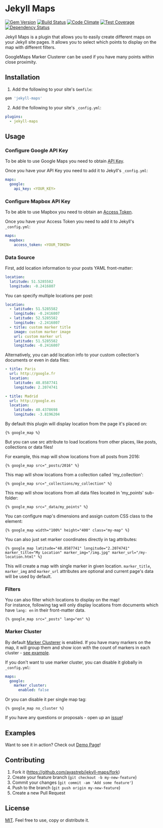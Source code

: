 # Jekyll Maps

[![Gem Version](https://badge.fury.io/rb/jekyll-maps.svg)](https://badge.fury.io/rb/jekyll-maps)
[![Build Status](https://travis-ci.org/ayastreb/jekyll-maps.svg?branch=master)](https://travis-ci.org/ayastreb/jekyll-maps)
[![Code Climate](https://codeclimate.com/github/ayastreb/jekyll-maps/badges/gpa.svg)](https://codeclimate.com/github/ayastreb/jekyll-maps)
[![Test Coverage](https://codeclimate.com/github/ayastreb/jekyll-maps/badges/coverage.svg)](https://codeclimate.com/github/ayastreb/jekyll-maps/coverage)
[![Dependency Status](https://gemnasium.com/badges/github.com/ayastreb/jekyll-maps.svg)](https://gemnasium.com/github.com/ayastreb/jekyll-maps)

Jekyll Maps is a plugin that allows you to easily create different maps on your Jekyll site pages.
It allows you to select which points to display on the map with different filters.

GoogleMaps Marker Clusterer can be used if you have many points within close proximity.

## Installation

1. Add the following to your site's `Gemfile`:


```ruby
gem 'jekyll-maps'
```

2. Add the following to your site's `_config.yml`:


```yml
plugins:
  - jekyll-maps
```

## Usage

### Configure Google API Key

To be able to use Google Maps you need to obtain
[API Key](https://developers.google.com/maps/documentation/javascript/get-api-key).

Once you have your API Key you need to add it to Jekyll's `_config.yml`:

```yml
maps:
  google:
    api_key: <YOUR_KEY>
```

### Configure Mapbox API Key

To be able to use Mapbox you need to obtain an [Access Token](https://docs.mapbox.com/help/glossary/access-token/).

Once you have your Access Token you need to add it to Jekyll's `_config.yml`:

```yml
maps:
  mapbox:
    access_token: <YOUR_TOKEN>
```

### Data Source

First, add location information to your posts YAML front-matter:

```yml
location:
  latitude: 51.5285582
  longitude: -0.2416807
```

You can specify multiple locations per post:

```yml
location:
  - latitude: 51.5285582
    longitude: -0.2416807
  - latitude: 52.5285582
    longitude: -2.2416807
  - title: custom marker title
    image: custom marker image
    url: custom marker url
    latitude: 51.5285582
    longitude: -0.2416807
```

Alternatively, you can add location info to your custom collection's documents or even in data
files:

```yml
- title: Paris
  url: http://google.fr
  location:
    latitude: 48.8587741
    longitude: 2.2074741

- title: Madrid
  url: http://google.es
  location:
    latitude: 40.4378698
    longitude: -3.8196204
```

By default this plugin will display location from the page it's placed on:

```
{% google_map %}
```

But you can use src attribute to load locations from other places, like posts, collections or data
files!

For example, this map will show locations from all posts from 2016:

```
{% google_map src="_posts/2016" %}
```

This map will show locations from a collection called 'my_collection':

```
{% google_map src="_collections/my_collection" %}
```

This map will show locations from all data files located in 'my_points' sub-folder:

```
{% google_map src="_data/my_points" %}
```

You can configure map's dimensions and assign custom CSS class to the element:

```
{% google_map width="100%" height="400" class="my-map" %}
```

You can also just set marker coordinates directly in tag attributes:

```
{% google_map latitude="48.8587741" longitude="2.2074741" marker_title="My Location" marker_img="/img.jpg" marker_url="/my-location.html" %}
```

This will create a map with single marker in given location. `marker_title`, `marker_img` and
`marker_url` attributes are optional and current page's data will be used by default.

### Filters

You can also filter which locations to display on the map!<br/> For instance, following tag will
only display locations from documents which have `lang: en` in their front-matter data.

```
{% google_map src="_posts" lang="en" %}
```

### Marker Cluster

By default [Marker Clusterer](https://github.com/googlemaps/js-marker-clusterer) is enabled. If you
have many markers on the map, it will group them and show icon with the count of markers in each
cluster -
[see example](https://googlemaps.github.io/js-marker-clusterer/examples/advanced_example.html).

If you don't want to use marker cluster, you can disable it globally in `_config.yml`:

```yml
maps:
  google:
    marker_cluster:
      enabled: false
```

Or you can disable it per single map tag:

```
{% google_map no_cluster %}
```

If you have any questions or proposals - open up an
[issue](https://github.com/ayastreb/jekyll-maps/issues/new)!

## Examples

Want to see it in action? Check out [Demo Page](https://ayastreb.me/jekyll-maps/#examples)!

## Contributing

1. Fork it (https://github.com/ayastreb/jekyll-maps/fork)
2. Create your feature branch (`git checkout -b my-new-feature`)
3. Commit your changes (`git commit -am 'Add some feature'`)
4. Push to the branch (`git push origin my-new-feature`)
5. Create a new Pull Request

## License

[MIT](https://github.com/ayastreb/jekyll-maps/blob/master/LICENSE). Feel free to use, copy or
distribute it.
